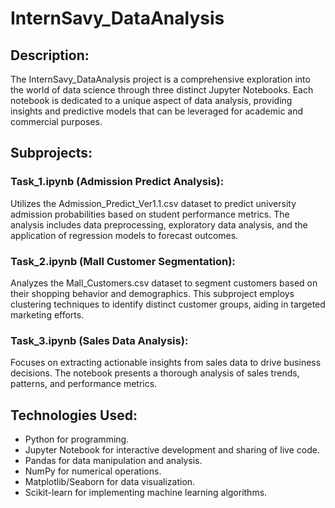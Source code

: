 # InternSavy_DataAnalysis

## Description: 
The InternSavy_DataAnalysis project is a comprehensive exploration into the world of data science through three distinct Jupyter Notebooks. Each notebook is dedicated to a unique aspect of data analysis, providing insights and predictive models that can be leveraged for academic and commercial purposes.

## Subprojects:

### Task_1.ipynb (Admission Predict Analysis): 
Utilizes the Admission_Predict_Ver1.1.csv dataset to predict university admission probabilities based on student performance metrics. The analysis includes data preprocessing, exploratory data analysis, and the application of regression models to forecast outcomes.

### Task_2.ipynb (Mall Customer Segmentation): 
Analyzes the Mall_Customers.csv dataset to segment customers based on their shopping behavior and demographics. This subproject employs clustering techniques to identify distinct customer groups, aiding in targeted marketing efforts.

### Task_3.ipynb (Sales Data Analysis): 
Focuses on extracting actionable insights from sales data to drive business decisions. The notebook presents a thorough analysis of sales trends, patterns, and performance metrics.

## Technologies Used:

- Python for programming.
- Jupyter Notebook for interactive development and sharing of live code.
- Pandas for data manipulation and analysis.
- NumPy for numerical operations.
- Matplotlib/Seaborn for data visualization.
- Scikit-learn for implementing machine learning algorithms.
